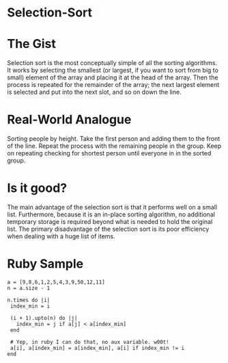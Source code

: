 # Selection-Sort

# The Gist

Selection sort is the most conceptually simple of all the sorting algorithms. It works by selecting the smallest (or largest, if you want to sort from big to small) element of the array and placing it at the head of the array. Then the process is repeated for the remainder of the array; the next largest element is selected and put into the next slot, and so on down the line.

# Real-World Analogue

Sorting people by height. Take the first person and adding them to the front of the line. Repeat the process with the remaining people in the group.  Keep on repeating checking for shortest person until everyone in in the sorted group.

# Is it good?

The main advantage of the selection sort is that it performs well on a small list. Furthermore, because it is an in-place sorting algorithm, no additional temporary storage is required beyond what is needed to hold the original list. The primary disadvantage of the selection sort is its poor efficiency when dealing with a huge list of items.


# Ruby Sample

```
a = [9,8,6,1,2,5,4,3,9,50,12,11]
n = a.size - 1

n.times do |i|
 index_min = i

 (i + 1).upto(n) do |j|
   index_min = j if a[j] < a[index_min]
 end
 
 # Yep, in ruby I can do that, no aux variable. w00t!
 a[i], a[index_min] = a[index_min], a[i] if index_min != i
end
```

